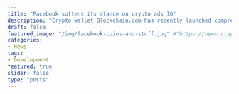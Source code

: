 ```yaml
---
title: "Facebook softens its stance on crypto ads 16"
description: "Crypto wallet Blockchain.com has recently launched comprehensive institutional platform called Blockchain Principal Strategies (BPS)."
draft: false
featured_image: "/img/facebook-coins-and-stuff.jpg" #"https://news.cryptos.com/wp-content/uploads/2018/05/Sygnia-exhibit-at-IRF-2013-by-XZIBIT-003.0387ab72b55450eb9c20b7690d0d40f6160-900x420.jpg"
categories:
- News
tags:
- Development
featured: true
slider: false
type: "posts"
---
```


